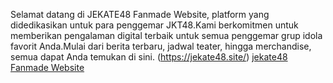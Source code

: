 Selamat datang di JEKATE48 Fanmade Website, platform yang didedikasikan untuk para penggemar JKT48.Kami berkomitmen untuk memberikan pengalaman digital terbaik untuk 
semua penggemar grup idola favorit Anda.Mulai dari berita terbaru, jadwal teater, hingga merchandise, semua dapat Anda temukan di sini.
(https://jekate48.site/)
[jekate48 Fanmade Website](https://cdn.discordapp.com/attachments/989168672708919317/1312077173955493950/screenshot-1732893954685.png?ex=674b2e97&is=6749dd17&hm=59742c403323d862a6baf46c1ce0efb6a1f8085d2c92cbb27612b831a5e7317f&)
